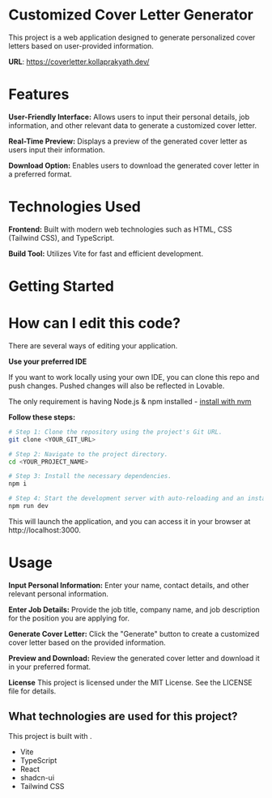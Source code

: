 # Customized Cover Letter Generator
This project is a web application designed to generate personalized cover letters based on user-provided information.

**URL**: https://coverletter.kollaprakyath.dev/

# Features
**User-Friendly Interface:** Allows users to input their personal details, job information, and other relevant data to generate a customized cover letter.

**Real-Time Preview:** Displays a preview of the generated cover letter as users input their information.

**Download Option:** Enables users to download the generated cover letter in a preferred format.

# Technologies Used
**Frontend:** Built with modern web technologies such as HTML, CSS (Tailwind CSS), and TypeScript.

**Build Tool:** Utilizes Vite for fast and efficient development.

# Getting Started
# How can I edit this code?

There are several ways of editing your application.

**Use your preferred IDE**

If you want to work locally using your own IDE, you can clone this repo and push changes. Pushed changes will also be reflected in Lovable.

The only requirement is having Node.js & npm installed - [install with nvm](https://github.com/nvm-sh/nvm#installing-and-updating)

**Follow these steps:**

```sh
# Step 1: Clone the repository using the project's Git URL.
git clone <YOUR_GIT_URL>

# Step 2: Navigate to the project directory.
cd <YOUR_PROJECT_NAME>

# Step 3: Install the necessary dependencies.
npm i

# Step 4: Start the development server with auto-reloading and an instant preview.
npm run dev
```

This will launch the application, and you can access it in your browser at http://localhost:3000.

# Usage
**Input Personal Information:** Enter your name, contact details, and other relevant personal information.

**Enter Job Details:** Provide the job title, company name, and job description for the position you are applying for.

**Generate Cover Letter:** Click the "Generate" button to create a customized cover letter based on the provided information.

**Preview and Download:** Review the generated cover letter and download it in your preferred format.

**License**
This project is licensed under the MIT License. See the LICENSE file for details.

## What technologies are used for this project?

This project is built with .

- Vite
- TypeScript
- React
- shadcn-ui
- Tailwind CSS
